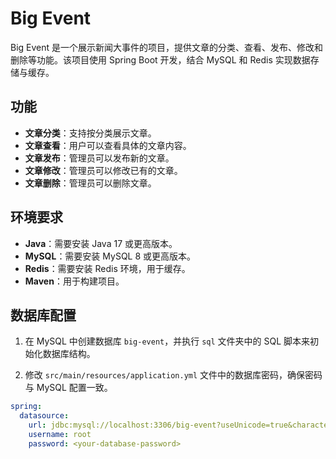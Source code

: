# Big Event

Big Event 是一个展示新闻大事件的项目，提供文章的分类、查看、发布、修改和删除等功能。该项目使用 Spring Boot 开发，结合 MySQL 和 Redis 实现数据存储与缓存。

## 功能

- **文章分类**：支持按分类展示文章。
- **文章查看**：用户可以查看具体的文章内容。
- **文章发布**：管理员可以发布新的文章。
- **文章修改**：管理员可以修改已有的文章。
- **文章删除**：管理员可以删除文章。

## 环境要求

- **Java**：需要安装 Java 17 或更高版本。
- **MySQL**：需要安装 MySQL 8 或更高版本。
- **Redis**：需要安装 Redis 环境，用于缓存。
- **Maven**：用于构建项目。

## 数据库配置

1. 在 MySQL 中创建数据库 `big-event`，并执行 `sql` 文件夹中的 SQL 脚本来初始化数据库结构。

2. 修改 `src/main/resources/application.yml` 文件中的数据库密码，确保密码与 MySQL 配置一致。

```yaml
spring:
  datasource:
    url: jdbc:mysql://localhost:3306/big-event?useUnicode=true&characterEncoding=UTF-8&serverTimezone=UTC
    username: root
    password: <your-database-password>
```
